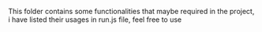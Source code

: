 This folder contains some functionalities that maybe required in the project, i have listed their usages in run.js file, feel free to use